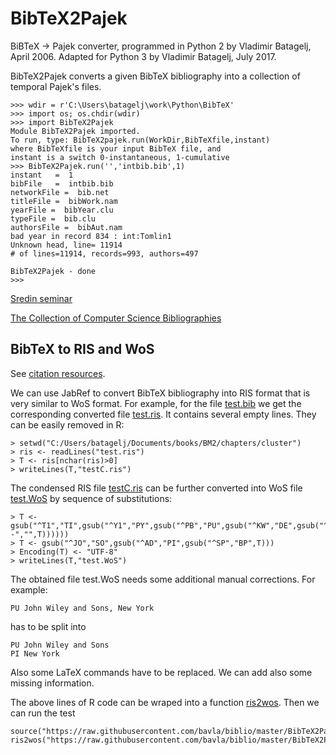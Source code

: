 # BibTeX2Pajek

BiBTeX -> Pajek converter, programmed in Python 2 by Vladimir Batagelj, April 2006. Adapted for Python 3 by Vladimir Batagelj, July 2017.

BibTeX2Pajek converts a given BibTeX bibliography into a collection of temporal Pajek's files.
<pre><code>>>> wdir = r'C:\Users\batagelj\work\Python\BibTeX'
>>> import os; os.chdir(wdir)
>>> import BibTeX2Pajek
Module BibTeX2Pajek imported.
To run, type: BibTeX2pajek.run(WorkDir,BibTeXfile,instant)
where BibTeXfile is your input BibTeX file, and
instant is a switch 0-instantaneous, 1-cumulative
>>> BibTeX2Pajek.run('','intbib.bib',1)
instant   =  1
bibFile   =  intbib.bib
networkFile =  bib.net
titleFile =  bibWork.nam
yearFile =  bibYear.clu
typeFile =  bib.clu
authorsFile =  bibAut.nam
bad year in record 834 : int:Tomlin1
Unknown head, line= 11914 
# of lines=11914, records=993, authors=497
 
BibTeX2Pajek - done
>>>
</code></pre>

[Sredin seminar](http://vlado.fmf.uni-lj.si/seminar/05apr06/)

[The Collection of Computer Science Bibliographies](https://liinwww.ira.uka.de/bibliography/index.html)

## BibTeX to RIS and WoS

See [citation resources](http://vladowiki.fmf.uni-lj.si/doku.php?id=pro:bib:citr).

We can use JabRef to convert BibTeX bibliography into RIS format that is very similar to WoS format. For example, for the file [test.bib](test.bib) we get the corresponding converted file [test.ris](test.ris). It contains several empty lines. They can be easily removed in R:
<pre><code>> setwd("C:/Users/batagelj/Documents/books/BM2/chapters/cluster")
> ris <- readLines("test.ris")
> T <- ris[nchar(ris)>0]
> writeLines(T,"testC.ris")
</code></pre>
The condensed RIS file [testC.ris](testC.ris) can be further converted into WoS file [test.WoS](test.WoS) by sequence of substitutions:
<pre><code>> T <- gsub("^T1","TI",gsub("^Y1","PY",gsub("^PB","PU",gsub("^KW","DE",gsub("^TY","PT",gsub("  -","",T))))))
> T <- gsub("^JO","SO",gsub("^AD","PI",gsub("^SP","BP",T)))
> Encoding(T) <- "UTF-8"
> writeLines(T,"test.WoS")
</code></pre>
The obtained file test.WoS needs some additional manual corrections. For example:
<pre><code>PU John Wiley and Sons, New York
</code></pre>
has to be split into
<pre><code>PU John Wiley and Sons
PI New York
</code></pre>
Also some LaTeX commands have to be replaced. We can add also some missing information.

The above lines of R code can be wraped into a function [ris2wos](ris2wos.R). Then we can run the test
<pre><code>source("https://raw.githubusercontent.com/bavla/biblio/master/BibTeX2Pajek/ris2wos.R")
ris2wos("https://raw.githubusercontent.com/bavla/biblio/master/BibTeX2Pajek/test.ris",stdout())
</code></pre>
